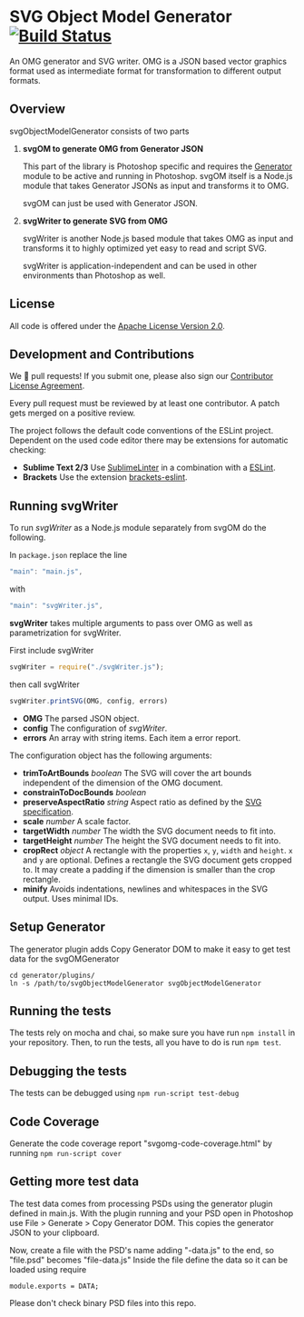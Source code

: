 # SVG Object Model Generator  [![Build Status](https://travis-ci.org/adobe-research/svgObjectModelGenerator.png?branch=master)](https://travis-ci.org/adobe-research/svgObjectModelGenerator)


An OMG generator and SVG writer. OMG is a JSON based vector graphics format used as intermediate format for transformation to different output formats.

## Overview

svgObjectModelGenerator consists of two parts

1. **svgOM to generate OMG from Generator JSON**

	This part of the library is Photoshop specific and requires the [Generator](https://github.com/adobe-photoshop/generator-core) module to be active and running in Photoshop. svgOM itself is a Node.js module that takes Generator JSONs as input and transforms it to OMG.

	svgOM can just be used with Generator JSON.

2. **svgWriter to generate SVG from OMG**

	svgWriter is another Node.js based module that takes OMG as input and transforms it to highly optimized yet easy to read and script SVG.

	svgWriter is application-independent and can be used in other environments than Photoshop as well.

## License
All code is offered under the [Apache License Version 2.0](http://www.apache.org/licenses/LICENSE-2.0).


## Development and Contributions

We :clap: pull requests! If you submit one, please also sign our [Contributor License Agreement](https://adobe.echosign.com/public/esignWidget?wid=9SNA9H6XX64Q5C).

Every pull request must be reviewed by at least one contributor. A patch gets merged on a positive review.

The project follows the default code conventions of the ESLint project. Dependent on the used code editor there may be extensions for automatic checking:

* **Sublime Text 2/3** Use [SublimeLinter](https://github.com/roadhump/SublimeLinter-eslint) in a combination with a [ESLint](https://github.com/roadhump/SublimeLinter-eslint).
* **Brackets** Use the extension [brackets-eslint](https://github.com/peol/brackets-eslint).

## Running svgWriter

To run *svgWriter* as a Node.js module separately from svgOM do the following.

In `package.json` replace the line

```javascript
"main": "main.js",
```

with

```javascript
"main": "svgWriter.js",
```

**svgWriter** takes multiple arguments to pass over OMG as well as parametrization for svgWriter.

First include svgWriter

```javascript
svgWriter = require("./svgWriter.js");
```

then call svgWriter

```javascript
svgWriter.printSVG(OMG, config, errors)
```

* **OMG** The parsed JSON object.
* **config** The configuration of *svgWriter*.
* **errors** An array with string items. Each item a error report.

The configuration object has the following arguments:

* **trimToArtBounds** *boolean* The SVG will cover the art bounds independent of the dimension of the OMG document.
* **constrainToDocBounds** *boolean*
* **preserveAspectRatio** *string* Aspect ratio as defined by the [SVG specification](http://www.w3.org/TR/SVG/coords.html#PreserveAspectRatioAttribute).
* **scale** *number* A scale factor.
* **targetWidth** *number* The width the SVG document needs to fit into.
* **targetHeight** *number* The height the SVG document needs to fit into.
* **cropRect** *object* A rectangle with the properties `x`, `y`, `width` and `height`. `x` and `y` are optional. Defines a rectangle the SVG document gets cropped to. It may create a padding if the dimension is smaller than the crop rectangle.
* **minify** Avoids indentations, newlines and whitespaces in the SVG output. Uses minimal IDs.

## Setup Generator

The generator plugin adds Copy Generator DOM to make it easy to get test data for the svgOMGenerator

    cd generator/plugins/  
    ln -s /path/to/svgObjectModelGenerator svgObjectModelGenerator

## Running the tests

The tests rely on mocha and chai, so make sure you have run `npm install` in your repository. Then, to run the tests, all you have to do is run `npm test`.

## Debugging the tests

The tests can be debugged using `npm run-script test-debug`

## Code Coverage 

Generate the code coverage report "svgomg-code-coverage.html" by running `npm run-script cover`

## Getting more test data

The test data comes from processing PSDs using the generator plugin defined in main.js.  With the plugin running and your PSD open in Photoshop use File > Generate > Copy Generator DOM.  This copies the generator JSON to your clipboard.

Now, create a file with the PSD's name adding "-data.js" to the end, so "file.psd" becomes "file-data.js"  Inside the file define the data so it can be loaded using require

    module.exports = DATA;
    
Please don't check binary PSD files into this repo.
